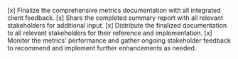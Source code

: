 [x] Finalize the comprehensive metrics documentation with all integrated client feedback.
[x] Share the completed summary report with all relevant stakeholders for additional input.
[x] Distribute the finalized documentation to all relevant stakeholders for their reference and implementation.
[x] Monitor the metrics' performance and gather ongoing stakeholder feedback to recommend and implement further enhancements as needed.